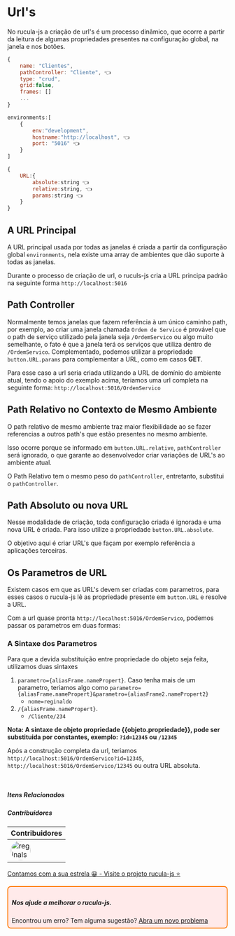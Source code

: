 # Url's 

No rucula-js a criação de url's é um processo dinâmico, que ocorre a partir da leitura de algumas propriedades presentes na configuração global, na janela e nos botões.

```js
{
    name: "Clientes",
    pathController: "Cliente", 👈
    type: "crud",
    grid:false,
    frames: []
    ...
}
```

```js
environments:[
    {
        env:"development",
        hostname:"http://localhost", 👈
        port: "5016" 👈
    }
]
```
```js
{
    URL:{
        absolute:string 👈
        relative:string, 👈
        params:string 👈
    }
}
```


## A URL Principal 

A URL principal usada por todas as janelas é criada a partir da configuração global `environments`, nela existe uma array de ambientes que dão suporte à todas as janelas.

Durante o processo de criação de url, o ruculs-js cria a URL principa padrão na seguinte forma `http://localhost:5016`


## Path Controller 

Normalmente temos janelas que fazem referência à um único caminho path, por exemplo, ao criar uma janela chamada `Ordem de Servico` é provável que o path de serviço utilizado pela janela seja `/OrdemServico` ou algo muito semelhante, o fato é que a janela terá os serviços que utiliza dentro de `/OrdemServico`. Complementado, podemos utilizar a propriedade `button.URL.params` para complementar a URL, como em casos **GET**.

Para esse caso a url seria criada utilizando a URL de domínio do ambiente atual, tendo o apoio do exemplo acima, teriamos uma url completa na seguinte forma: `http://localhost:5016/OrdemServico`

## Path Relativo no Contexto de Mesmo Ambiente

O path relativo de mesmo ambiente traz maior flexibilidade ao se fazer referencias a outros path's que estão presentes no mesmo ambiente.

Isso ocorre porque se informado em `button.URL.relative`, `pathController` será ignorado, o que garante ao desenvolvedor criar variações de URL's ao ambiente atual.

O Path Relativo tem o mesmo peso do `pathController`, entretanto, substitui o `pathController`. 

## Path Absoluto ou nova URL

Nesse modalidade de criação, toda configuração criada é ignorada e uma nova URL é criada. Para isso utilize a propriedade  `button.URL.absolute`.


O objetivo aqui é criar URL's que façam por exemplo referência a aplicações terceiras.

## Os Parametros de URL

Existem casos em que as URL's devem ser criadas com parametros, para esses casos o rucula-js lê as propriedade presente em `button.URL` e resolve a URL.

Com a url quase pronta  `http://localhost:5016/OrdemServico`, podemos passar os parametros em duas formas: 

### A Sintaxe dos Parametros

Para que a devida substituição entre propriedade do objeto seja feita, utilizamos duas sintaxes

1. `parametro={aliasFrame.namePropert}`. Caso tenha mais de um parametro, teriamos algo como `parametro={aliasFrame.namePropert}&parametro={aliasFrame2.namePropert2}`
    - `nome=reginaldo` 
2. `/{aliasFrame.namePropert}`. 
    - `/Cliente/234`

**Nota: A sintaxe de objeto propriedade {{objeto.propriedade}}, pode ser substituida por constantes, exemplo: `?id=12345` ou `/12345`**

Após a construção completa da url, teriamos `http://localhost:5016/OrdemServico?id=12345`, `http://localhost:5016/OrdemServico/12345`  ou outra URL absoluta.

<br>

##### Itens Relacionados

##### Contribuidores

|Contribuidores|
|-|
|<a href="https://github.com/reginaldo-marinho"><img width="45px" height="45px" style="border-radius:30px" alt="reginalso-marinho" title="TheLarkInn" src="https://avatars.githubusercontent.com/u/60780631?v=4"></a>|

<a href="https://github.com/rucula-js/rucula-js">Contamos com a sua estrela 😀 - Visite o projeto rucula-js ⭐</a>

<div style="
    border: 2px solid #ff7906;
    border-radius: 8PX;
    padding: 8px;
    background-color: #ffeaea;
    ">
    <h5>Nos ajude a melhorar o rucula-js.</h5>
    Encontrou um erro? Tem alguma sugestão?  <a href="https://github.com/rucula-js/rucula-js/issues">Abra um novo problema</a><br>    
</div>

